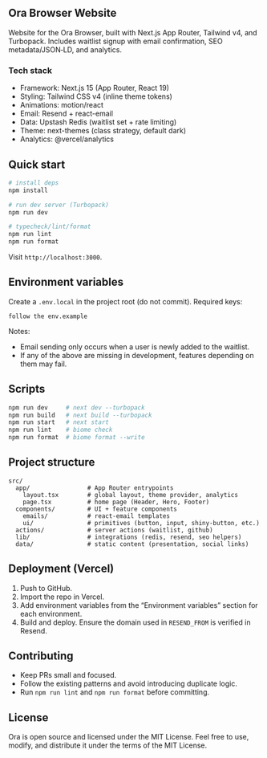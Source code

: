 ## Ora Browser Website

Website for the Ora Browser, built with Next.js App Router, Tailwind v4, and Turbopack. Includes waitlist signup with email confirmation, SEO metadata/JSON‑LD, and analytics.

### Tech stack
- Framework: Next.js 15 (App Router, React 19)
- Styling: Tailwind CSS v4 (inline theme tokens)
- Animations: motion/react
- Email: Resend + react-email
- Data: Upstash Redis (waitlist set + rate limiting)
- Theme: next-themes (class strategy, default dark)
- Analytics: @vercel/analytics

## Quick start

```bash
# install deps
npm install

# run dev server (Turbopack)
npm run dev

# typecheck/lint/format
npm run lint
npm run format
```

Visit `http://localhost:3000`.

## Environment variables
Create a `.env.local` in the project root (do not commit). Required keys:

```env
follow the env.example
```

Notes:
- Email sending only occurs when a user is newly added to the waitlist.
- If any of the above are missing in development, features depending on them may fail.

## Scripts

```bash
npm run dev     # next dev --turbopack
npm run build   # next build --turbopack
npm run start   # next start
npm run lint    # biome check
npm run format  # biome format --write
```

## Project structure

```
src/
  app/                # App Router entrypoints
    layout.tsx        # global layout, theme provider, analytics
    page.tsx          # home page (Header, Hero, Footer)
  components/         # UI + feature components
    emails/           # react-email templates
    ui/               # primitives (button, input, shiny-button, etc.)
  actions/            # server actions (waitlist, github)
  lib/                # integrations (redis, resend, seo helpers)
  data/               # static content (presentation, social links)
```


## Deployment (Vercel)
1. Push to GitHub.
2. Import the repo in Vercel.
3. Add environment variables from the “Environment variables” section for each environment.
4. Build and deploy. Ensure the domain used in `RESEND_FROM` is verified in Resend.

## Contributing
- Keep PRs small and focused.
- Follow the existing patterns and avoid introducing duplicate logic.
- Run `npm run lint` and `npm run format` before committing.

## License
Ora is open source and licensed under the MIT License.
Feel free to use, modify, and distribute it under the terms of the MIT License.
